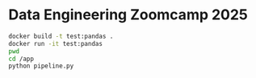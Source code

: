 # Data Engineering Zoomcamp 2025

```sh
docker build -t test:pandas .
docker run -it test:pandas
pwd
cd /app
python pipeline.py
```
